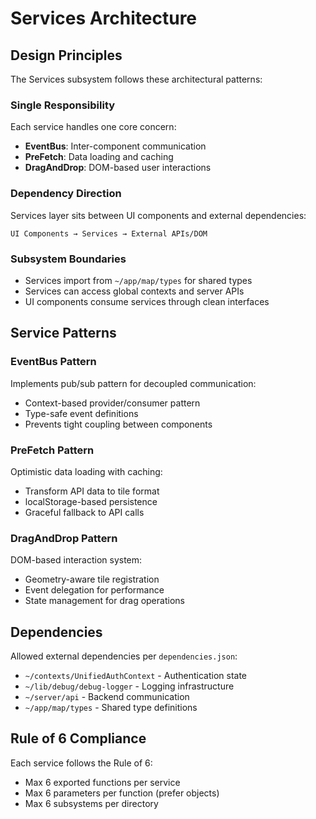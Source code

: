 # Services Architecture

## Design Principles

The Services subsystem follows these architectural patterns:

### Single Responsibility
Each service handles one core concern:
- **EventBus**: Inter-component communication
- **PreFetch**: Data loading and caching
- **DragAndDrop**: DOM-based user interactions

### Dependency Direction
Services layer sits between UI components and external dependencies:
```
UI Components → Services → External APIs/DOM
```

### Subsystem Boundaries
- Services import from `~/app/map/types` for shared types
- Services can access global contexts and server APIs
- UI components consume services through clean interfaces

## Service Patterns

### EventBus Pattern
Implements pub/sub pattern for decoupled communication:
- Context-based provider/consumer pattern
- Type-safe event definitions
- Prevents tight coupling between components

### PreFetch Pattern
Optimistic data loading with caching:
- Transform API data to tile format
- localStorage-based persistence
- Graceful fallback to API calls

### DragAndDrop Pattern
DOM-based interaction system:
- Geometry-aware tile registration
- Event delegation for performance
- State management for drag operations

## Dependencies

Allowed external dependencies per `dependencies.json`:
- `~/contexts/UnifiedAuthContext` - Authentication state
- `~/lib/debug/debug-logger` - Logging infrastructure
- `~/server/api` - Backend communication
- `~/app/map/types` - Shared type definitions

## Rule of 6 Compliance

Each service follows the Rule of 6:
- Max 6 exported functions per service
- Max 6 parameters per function (prefer objects)
- Max 6 subsystems per directory